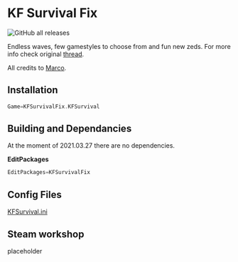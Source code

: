 # KF Survival Fix

![GitHub all releases](https://img.shields.io/github/downloads/Insulting-Pros/KFSurvivalFix/total)

Endless waves, few gamestyles to choose from and fun new zeds. For more info check original [thread](https://forums.tripwireinteractive.com/index.php?threads/game-survival-endless.86173/).

All credits to [Marco](https://steamcommunity.com/profiles/76561197975509070/).

## Installation

```cpp
Game=KFSurvivalFix.KFSurvival
```

## Building and Dependancies

At the moment of 2021.03.27 there are no dependencies.

**EditPackages**

```cpp
EditPackages=KFSurvivalFix
```

## Config Files

[KFSurvival.ini](Configs/KFSurvival.ini 'main config')

## Steam workshop

placeholder
